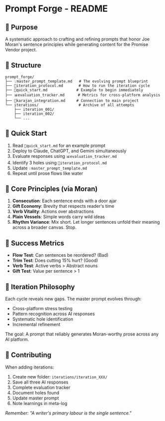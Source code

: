 # Prompt Forge - README

## 🎯 Purpose
A systematic approach to crafting and refining prompts that honor Joe Moran's sentence principles while generating content for the Promise Vendor project.

## 📁 Structure

```
prompt_forge/
├── 💡master_prompt_template.md   # The evolving prompt blueprint
├── 🔄iteration_protocol.md       # How to run the iteration cycle
├── 🚀quick_start.md             # Example to begin immediately
├── 📊evaluation_tracker.md      # Metrics for cross-platform analysis
├── 🎼karajan_integration.md     # Connection to main project
└── iterations/                  # Archive of all attempts
    ├── iteration_001/
    ├── iteration_002/
    └── ...
```

## 🏃 Quick Start

1. Read `🚀quick_start.md` for an example prompt
2. Deploy to Claude, ChatGPT, and Gemini simultaneously  
3. Evaluate responses using `📊evaluation_tracker.md`
4. Identify 3 holes using `🔄iteration_protocol.md`
5. Update `💡master_prompt_template.md`
6. Repeat until prose flows like water

## 🎻 Core Principles (via Moran)

1. **Consecution**: Each sentence ends with a door ajar
2. **Gift Economy**: Brevity that respects reader's time
3. **Verb Vitality**: Actions over abstractions
4. **Plain Vessels**: Simple words carry wild ideas
5. **Rhythm Variance**: Mix short. Let longer sentences unfold their meaning across a broader canvas. Stop.

## 📏 Success Metrics

- **Flow Test**: Can sentences be reordered? (Bad)
- **Trim Test**: Does cutting 15% hurt? (Good)  
- **Verb Test**: Active verbs > Abstract nouns
- **Gift Test**: Value per sentence > 1

## 🔄 Iteration Philosophy

Each cycle reveals new gaps. The master prompt evolves through:
- Cross-platform stress testing
- Pattern recognition across AI responses
- Systematic hole identification
- Incremental refinement

The goal: A prompt that reliably generates Moran-worthy prose across any AI platform.

## 🤝 Contributing

When adding iterations:
1. Create new folder: `iterations/iteration_XXX/`
2. Save all three AI responses
3. Complete evaluation tracker
4. Document holes found
5. Update master prompt
6. Note learnings in meta-log

*Remember: "A writer's primary labour is the single sentence."*
